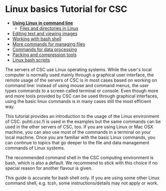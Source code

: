 # Linux basics Tutorial for CSC

* [**Using Linux in command line**](using-linux-in-command-line.md)
   * [Files and directories in Linux](using-linux-in-command-line.md#files-and-directories-in-linux)
* [Editing text and viewing images](text-and-image-processing.md)
* [Working with bash shell](working-with-bash-shell.md)
* [More commands for managing files](more-commands-for-managing-files.md)
* [Commands for data processing](commands-for-data-processing.md)
* [Packing and compression tools](packing-and-compression-tools.md)
* [Linux bash scripts](linux-bash-scripts.md)

The servers of CSC use Linux operating systems. While the user's local 
computer is normally used mainly through a graphical user interface, 
the remote usage of the servers of CSC is in most cases based on 
working on command line: instead of using mouse and command menus, 
the user types commands to a screen called terminal or console. 
Even though more and more tools provided by CSC can be used through 
graphical interfaces, using the basic linux commands is in many 
cases still the most efficient way.

This tutorial provides an introduction to the usage of the Linux 
environment of CSC. puhti.csc.fi
is used in the examples but the same commands can be used in the 
other servers of CSC, too. If you are using Linux or Mac OSX 
machine, you can also use most of the commands in a terminal 
on your local machine. Once you are familiar with the basic 
Linux commands, you can continue to topics that go deeper 
to the file and data management commands of Linux systems.

The recommended command shell in the CSC computing environment 
is bash, which is also a default. We recommend 
to stick with this choice if no special reason for another flavour 
is given.

This guide is accurate for bash shell only. If you are using 
some other Linux command shell, e.g. tcsh, some 
instructions/details may not apply or work.
